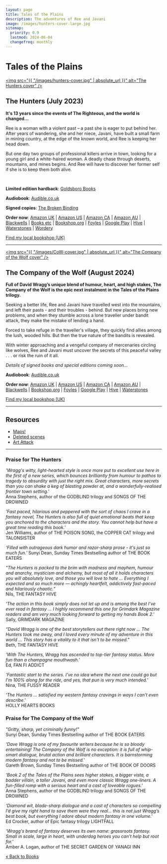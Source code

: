 ```yaml
---
layout: page
title: Tales of the Plains
description: The adventures of Ree and Javani
image: /images/hunters-cover-large.jpg
sitemap:
  priority: 0.9
  lastmod: 2024-06-04
  changefreq: monthly
---
```


# Tales of the Plains

<a href="/images/hunters-cover-large.jpg"><span class="image left book"><img src="{{ "/images/hunters-cover.jpg" | absolute_url }}" alt="The Hunters cover" /></span><a>

## The Hunters (July 2023)

**It's 13 years since the events of The Righteous, and the world is changed...**

Ree is a woman with a violent past – a past she is eager to put behind her. After years of wandering, she and her niece, Javani, have built a small farm in mining country, at the edge of the known world, and Ree is keeping her head down.

But one day two groups of professional killers arrive in town, looking for a young girl and a white-haired woman. A deadly chase through deserts, mountains, and mines begins. And Ree will have to discover her former self if she is to keep them both alive.

<br style="clear:both">

**Limited edition hardback**: [Goldsboro Books](https://goldsborobooks.com/products/the-hunters)

**Audiobook**: [Audible.co.uk](https://www.audible.co.uk/pd/The-Hunters-Audiobook/B0C3WDVRDS)

**Signed copies**: [The Broken Binding](https://www.thebrokenbinding.co.uk/product-page/the-hunters-david-wragg)

**Order now**: [Amazon UK](https://www.amazon.co.uk/Hunters-Book-Tales-Plain/dp/0008533725/)
\| [Amazon US](https://www.amazon.com/Hunters-Tales-Plain-Book-ebook/dp/B0BQQ4MGHT)
\| [Amazon CA](https://www.amazon.ca/Hunters-Tales-Plain-Book-ebook/dp/B0BQQ4MGHT)
\| [Amazon AU](https://www.amazon.com.au/Hunters-Tales-Plain-Book-ebook/dp/B0BQQ4MGHT)
\| [Blackwells](https://blackwells.co.uk/bookshop/product/The-Hunters-by-David-Wragg/9780008533724)
\| [Books etc](https://www.books-etc.com/p/168739075/the-hunters-9780008533724)
\| [Bookshop.org](https://uk.bookshop.org/books/the-hunters-9780008533724/9780008533724)
\| [Foyles][Foyles]
\| [Google Play](https://play.google.com/store/books/details/David_Wragg_The_Hunters_Tales_of_the_Plains_Book_1?id=TTujEAAAQBAJ)
\| [Hive](https://www.hive.co.uk/Product/David-Wragg/The-Hunters/27644847)
\| [Waterstones](https://www.waterstones.com/book/the-hunters/david-wragg/9780008533724)
\| [Wordery](https://wordery.com/hunters-david-wragg-9780008533724)

[Foyles]: https://www.foyles.co.uk/witem/fiction-poetry/the-hunters-(tales-of-the-plain-book-1),david-wragg-9780008533724

[Find my local bookshop (UK)](http://www.booksellers.org.uk/bookshopsearch)

---

<a href="/images/CoW-cover-large.webp"><span class="image right book"><img src="{{ "/images/CoW-cover.jpg" | absolute_url }}" alt="The Company of the Wolf cover" /></span><a>

## The Company of the Wolf (August 2024)

**Full of David Wragg’s unique blend of humour, heart, and high stakes, The Company of the Wolf is the epic next instalment in the Tales of the Plains trilogy.**

Seeking a better life, Ree and Javani have travelled west into the mountains, and left their pasts - and their troubles - behind. But new places bring new problems, and when they stumble across a lone traveller under bandit attack, they make the mistake of lending a hand.

Forced to take refuge in the traveller's village, they quickly find allies among the lush, wooded hills. But then the true nature of the bandits is revealed.

With winter approaching and a vengeful company of mercenaries circling like wolves, Ree and Javani must uncover the secrets of this peaceful valley . . . or risk the ruin of it all.

_Details of signed books and special editions coming soon..._

<!-- **Limited edition hardback**: [Goldsboro Books]() -->

**Audiobook**: [Audible.co.uk](https://www.audible.co.uk/pd/The-Company-of-the-Wolf-Audiobook/B0D6142N5C)

<!-- **Signed copies**: [The Broken Binding]() -->

**Order now**: [Amazon UK](https://www.amazon.co.uk/Company-Wolf-Tales-Plains-Book-ebook/dp/B0CVL8HGBL/)
\| [Amazon US](https://www.amazon.com/Company-Wolf-Tales-Plains-Book-ebook/dp/B0CVL8HGBL/)
\| [Amazon CA](https://www.amazon.ca/Company-Wolf-Tales-Plains-Book-ebook/dp/B0CVL8HGBL/)
\| [Amazon AU](https://www.amazon.com.au/Company-Wolf-Tales-Plains-Book-ebook/dp/B0CVL8HGBL/)
\| [Blackwells](https://blackwells.co.uk/bookshop/product/The-Company-of-the-Wolf-by-David-Wragg/9780008533779)
\| [Bookshop.org](https://uk.bookshop.org/p/books/untitled-wragg-2-david-wragg/7620901?ean=9780008533779)
\| [Foyles][Foyles]
\| [Google Play](https://play.google.com/store/books/details/David_Wragg_The_Company_of_the_Wolf_Tales_of_the_P?id=nEv0EAAAQBAJ)
\| [Hive](https://www.hive.co.uk/Product/David-Wragg/The-Company-of-the-Wolf/29873635)
\| [Waterstones](https://www.waterstones.com/book/the-company-of-the-wolf/david-wragg/9780008533779)

[Foyles]: https://www.foyles.co.uk/book/the-company-of-the-wolf/david-wragg/9780008533779

[Find my local bookshop (UK)](http://www.booksellers.org.uk/bookshopsearch)

---

## Resources

- [Maps!](/blog/maps)
- [Deleted scenes](/deleted-scenes)
- [Art Attack](/blog/art-attack)

---

### Praise for The Hunters

_'Wragg's witty, light-hearted style is once more put to excellent use here in the first of a new series, which bounces brilliantly from humour to pathos to tragedy to absurdity with just the right mix. Great characters, more secrets than you can shake a keg of blasting powder at, and a wonderfully-realised frontier town setting.'_  
Anna Stephens, author of the GODBLIND trilogy and SONGS OF THE DROWNED

_'Fast paced, hilarious and peppered with the sort of chaos I crave in a fantasy novel, The Hunters is also full of quiet emotional beats that keep you anchored to the characters and the story. You cannot help but have a great time reading this book.'_  
Jen Williams, author of THE POISON SONG, the COPPER CAT trilogy and TALONSISTER

_'Filled with outrageous dark humor and razor-sharp prose - it's just so much fun.'_
Sunyi Dean, Sunday Times Bestselling author of THE BOOK EATERS

_"The Hunters is packed to the brim with madness and mayhem, humour and anarchy, mysticism and alchemy, but most of all it holds characters you will absolutely love, and those you will love to hate ... Everything I expected and so much more — achingly heartfelt, addictively fast-paced and hilariously chaotic.”_  
Nils, THE FANTASY HIVE

_'The action in this book simply does not let up and is among the best I’ve ever read in fantasy ... I highly recommend this one for Grimdark Magazine readers and am very much looking forward to getting my hands Book 2.'_  
Sally, GRIMDARK MAGAZINE

_“David Wragg is one of the best storytellers out there right now ... The Hunters took me away, and I loved every minute of my adventure in this world ... This story has a vitality to it that isn't to be missed."_  
Beth, THE FANTASY HIVE

_'With The Hunters, Wragg has ascended to top-tier fantasy status. More fun than a champagne mouthwash.'_  
Ed, FAN FI ADDICT

_'Fantastic start to the series. I've no idea where the next one could go but I'm 100% along for the ride, and yes, that pun is very much intended.'_  
Nina, THE FUSSY READER

_'The Hunters ... satisfied my western fantasy cravings in ways I can’t even describe.'_  
HOLLY HEARTS BOOKS

### Praise for The Company of the Wolf

_"Gritty, sharp, yet criminally funny!"_  
Sunyi Dean, Sunday Times Bestselling author of THE BOOK EATERS

_'Dave Wragg is one of my favourite writers because he is so bloody entertaining! The Company of the Wolf is no exception: it is full of whip-smart dialogue, brutal action and brilliant characters. It is barnstorming modern fantasy and not to be missed.'_  
Gareth Brown, Sunday Times Bestselling author of THE BOOK OF DOORS

_'Book 2 of the Tales of the Plains sees higher stakes, a bigger vista, a badder villain, a taller Javani, and even more classic Wragg one-liners. A fun-filled romp with a serious heart and a cast of loveable rogues.'_  
Anna Stephens, author of the GODBLIND trilogy and SONGS OF THE DROWNED

_'Diamond wit, blade-sharp dialogue and a cast of characters so compelling I’d give my right hand to save them were they real… this is not just Wragg’s best book, but everything I adore about modern fantasy in one volume.'_  
Ed Crocker, author of Epic fantasy trilogy LIGHTFALL

_'Wragg's brand of fantasy deserves its own name: grassroots fantasy. Small in scale, large in heart, with underdog heroes you can't help but root for.'_  
Amber A. Logan, author of THE SECRET GARDEN OF YANAGI INN

[&laquo; Back to Books](/books)
